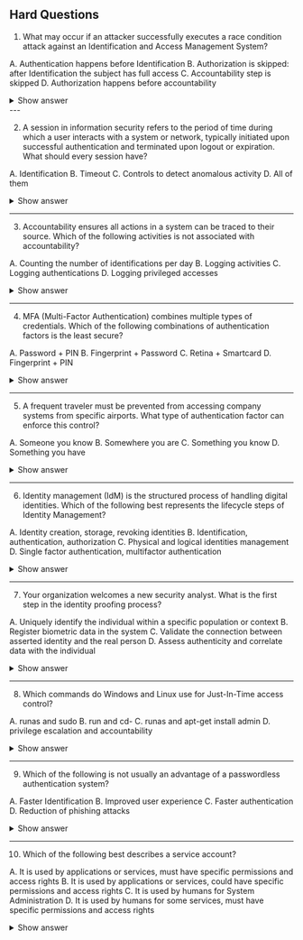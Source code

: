 ## Hard Questions ##

1. What may occur if an attacker successfully executes a race condition attack against an Identification and Access Management System?

A. Authentication happens before Identification
B. Authorization is skipped: after Identification the subject has full access
C. Accountability step is skipped
D. Authorization happens before accountability

<details> <summary>Show answer</summary>

✅ Correct Answer: B. Authorization is skipped: after Identification the subject has full access

A race condition attack manipulates the order of operations in an IAM system. If exploited, it can cause authorization to be skipped, granting unauthorized access right after identification. This happens when authentication and authorization processes are not properly synchronized, allowing attackers to slip through before verification completes.

❌ Incorrect Answers:

A. Authentication always follows identification; this order is fixed.

C. Accountability logs may still record the action, even if unauthorized.

D. Authorization and accountability are distinct steps; reversing them isn’t the issue here.

</details>
---

2. A session in information security refers to the period of time during which a user interacts with a system or network, typically initiated upon successful authentication and terminated upon logout or expiration.
What should every session have?

A. Identification
B. Timeout
C. Controls to detect anomalous activity
D. All of them

<details> <summary>Show answer</summary>

✅ Correct Answer: D. All of them

A secure session must include identification, timeout, and anomaly detection controls. Identification ensures the user is known, timeout ends inactive sessions to reduce hijacking risks, and monitoring detects unusual behaviors during active sessions.

❌ Incorrect Answers:

A. Identification alone doesn’t maintain session integrity.

B. Timeout without monitoring still allows attacks during active use.

C. Anomaly detection is critical but incomplete without authentication controls.

</details>

---

3. Accountability ensures all actions in a system can be traced to their source. Which of the following activities is not associated with accountability?

A. Counting the number of identifications per day
B. Logging activities
C. Logging authentications
D. Logging privileged accesses

<details> <summary>Show answer</summary>

✅ Correct Answer: A. Counting the number of identifications per day

Counting identifications only provides aggregate statistics. Accountability focuses on traceability — knowing who did what and when. It relies on detailed logs of authentications, activities, and privileged operations.

❌ Incorrect Answers:

B. Activity logs are central to accountability.

C. Authentication logs provide evidence of access attempts.

D. Privileged access logging ensures oversight of admin actions.

</details>

---


4. MFA (Multi-Factor Authentication) combines multiple types of credentials. Which of the following combinations of authentication factors is the least secure?

A. Password + PIN
B. Fingerprint + Password
C. Retina + Smartcard
D. Fingerprint + PIN

<details> <summary>Show answer</summary>

✅ Correct Answer: A. Password + PIN

Both are “something you know.” Using two knowledge-based factors provides minimal additional protection. If one is compromised, the other is likely vulnerable too.

❌ Incorrect Answers:

B. Combines “something you are” and “something you know” — stronger.

C. Combines “something you have” and “something you are” — very strong.

D. Combines biometric and knowledge — also strong.

</details>

---

5. A frequent traveler must be prevented from accessing company systems from specific airports. What type of authentication factor can enforce this control?

A. Someone you know
B. Somewhere you are
C. Something you know
D. Something you have

<details> <summary>Show answer</summary>

✅ Correct Answer: B. Somewhere you are

“Somewhere you are” uses geolocation-based authentication, verifying login attempts from allowed locations. Restricting logins from specific airports is a perfect example of this factor in use.

❌ Incorrect Answers:

A. “Someone you know” is rarely used and not location-based.

C. “Something you know” (passwords) doesn’t restrict location.

D. “Something you have” (token or device) doesn’t enforce geo limits.

</details>

---

6. Identity management (IdM) is the structured process of handling digital identities. Which of the following best represents the lifecycle steps of Identity Management?

A. Identity creation, storage, revoking identities
B. Identification, authentication, authorization
C. Physical and logical identities management
D. Single factor authentication, multifactor authentication

<details> <summary>Show answer</summary>

✅ Correct Answer: A. Identity creation, storage, revoking identities

The identity lifecycle includes creation (onboarding), maintenance (storage), and revocation (offboarding). These ensure proper access control throughout employment or system use.

❌ Incorrect Answers:

B. Describes access control steps, not identity lifecycle.

C. Refers to scope, not lifecycle stages.

D. Refers to authentication methods, not identity processes.

</details>

---

7. Your organization welcomes a new security analyst. What is the first step in the identity proofing process?

A. Uniquely identify the individual within a specific population or context
B. Register biometric data in the system
C. Validate the connection between asserted identity and the real person
D. Assess authenticity and correlate data with the individual

<details> <summary>Show answer</summary>

✅ Correct Answer: A. Uniquely identify the individual within a specific population or context

The first step in identity proofing is resolving the person’s identity — ensuring the individual is distinct and identifiable before validation or verification begins.

❌ Incorrect Answers:

B. Biometric registration comes after identification.

C. & D. Validation steps occur only after the identity has been uniquely established.

</details>

---

8. Which commands do Windows and Linux use for Just-In-Time access control?

A. runas and sudo
B. run and cd-
C. runas and apt-get install admin
D. privilege escalation and accountability

<details> <summary>Show answer</summary>

✅ Correct Answer: A. runas and sudo

Both runas (Windows) and sudo (Linux) temporarily elevate privileges for specific commands — a form of Just-In-Time (JIT) access, which minimizes exposure by granting admin rights only when required.

❌ Incorrect Answers:

B. Generic commands unrelated to privilege management.

C. apt-get install admin is invalid syntax.

D. Describes concepts, not specific commands.

</details>

---

9. Which of the following is not usually an advantage of a passwordless authentication system?

A. Faster Identification
B. Improved user experience
C. Faster authentication
D. Reduction of phishing attacks

<details> <summary>Show answer</summary>

✅ Correct Answer: A. Faster Identification

Passwordless systems improve authentication, not identification. Users still need to identify themselves (e.g., with email or username) before authentication occurs.

❌ Incorrect Answers:

B. Removes password fatigue — better UX.

C. Eliminates password entry — faster authentication.

D. Mitigates phishing — no passwords to steal.

</details>

---

10. Which of the following best describes a service account?

A. It is used by applications or services, must have specific permissions and access rights
B. It is used by applications or services, could have specific permissions and access rights
C. It is used by humans for System Administration
D. It is used by humans for some services, must have specific permissions and access rights

<details> <summary>Show answer</summary>

✅ Correct Answer: A. It is used by applications or services, must have specific permissions and access rights

Service accounts are non-human accounts created for applications, services, or automated tasks. They require carefully scoped permissions to limit their power and follow the least privilege principle.

❌ Incorrect Answers:

B. “Could” implies optional permissions — inaccurate.

C. & D. Service accounts are never used by humans.

---



</details>
